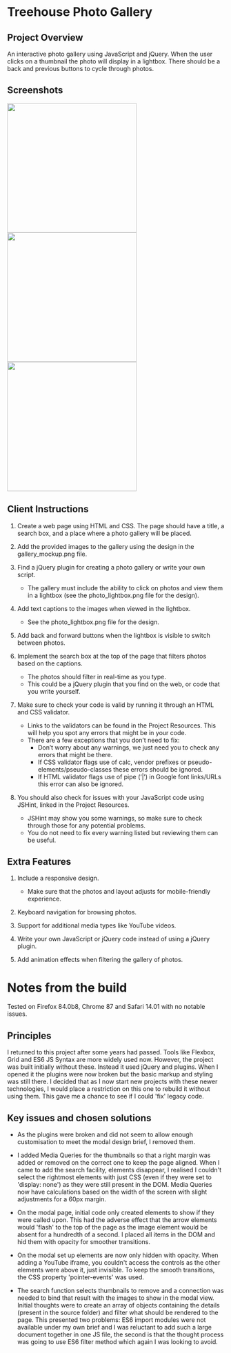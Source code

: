 # Treehouse Photo Gallery

## Project Overview

An interactive photo gallery using JavaScript and jQuery. When the user clicks on a thumbnail the photo will display in a lightbox. There should be a back and previous buttons to cycle through photos.

## Screenshots

<img width="300px" src="https://user-images.githubusercontent.com/19231569/214116476-026b9053-109b-462a-b904-8d35ff6f1395.png"> <img width="300px" src="https://user-images.githubusercontent.com/19231569/214116657-3311ee54-bf9a-40be-9e78-65b96388c04c.png"> <img width="300px" src="https://user-images.githubusercontent.com/19231569/214116669-338879dd-d850-4236-8960-3b7348f89533.png">

## Client Instructions

1. Create a web page using HTML and CSS. The page should have a title, a search box, and a place where a photo gallery will be placed.

2. Add the provided images to the gallery using the design in the gallery_mockup.png file.

3. Find a jQuery plugin for creating a photo gallery or write your own script.

   - The gallery must include the ability to click on photos and view them in a lightbox (see the photo_lightbox.png file for the design).

4. Add text captions to the images when viewed in the lightbox.

   - See the photo_lightbox.png file for the design.

5. Add back and forward buttons when the lightbox is visible to switch between photos.

6. Implement the search box at the top of the page that filters photos based on the captions.

   - The photos should filter in real-time as you type.
   - This could be a jQuery plugin that you find on the web, or code that you write yourself.

7. Make sure to check your code is valid by running it through an HTML and CSS validator.

   - Links to the validators can be found in the Project Resources. This will help you spot any errors that might be in your code.
   - There are a few exceptions that you don’t need to fix:
     - Don’t worry about any warnings, we just need you to check any errors that might be there.
     - If CSS validator flags use of calc, vendor prefixes or pseudo-elements/pseudo-classes these errors should be ignored.
     - If HTML validator flags use of pipe (‘|’) in Google font links/URLs this error can also be ignored.

8. You should also check for issues with your JavaScript code using JSHint, linked in the Project Resources.
   - JSHint may show you some warnings, so make sure to check through those for any potential problems.
   - You do not need to fix every warning listed but reviewing them can be useful.

## Extra Features

1. Include a responsive design.

   - Make sure that the photos and layout adjusts for mobile-friendly experience.

2. Keyboard navigation for browsing photos.

3. Support for additional media types like YouTube videos.

4. Write your own JavaScript or jQuery code instead of using a jQuery plugin.

5. Add animation effects when filtering the gallery of photos.

# Notes from the build

Tested on Firefox 84.0b8, Chrome 87 and Safari 14.01 with no notable issues.

## Principles

I returned to this project after some years had passed. Tools like Flexbox, Grid and ES6 JS Syntax are more widely used now. However, the project was built initially without these. Instead it used jQuery and plugins. When I opened it the plugins were now broken but the basic markup and styling was still there. I decided that as I now start new projects with these newer technologies, I would place a restriction on this one to rebuild it without using them. This gave me a chance to see if I could 'fix' legacy code.

## Key issues and chosen solutions

- As the plugins were broken and did not seem to allow enough customisation to meet the modal design brief, I removed them.

- I added Media Queries for the thumbnails so that a right margin was added or removed on the correct one to keep the page aligned. When I came to add the search facility, elements disappear, I realised I couldn't select the rightmost elements with just CSS (even if they were set to 'display: none') as they were still present in the DOM. Media Queries now have calculations based on the width of the screen with slight adjustments for a 60px margin.

- On the modal page, initial code only created elements to show if they were called upon. This had the adverse effect that the arrow elements would 'flash' to the top of the page as the image element would be absent for a hundredth of a second. I placed all items in the DOM and hid them with opacity for smoother transitions.

- On the modal set up elements are now only hidden with opacity. When adding a YouTube iframe, you couldn't access the controls as the other elements were above it, just invisible. To keep the smooth transitions, the CSS property 'pointer-events' was used.

- The search function selects thumbnails to remove and a connection was needed to bind that result with the images to show in the modal view. Initial thoughts were to create an array of objects containing the details (present in the source folder) and filter what should be rendered to the page. This presented two problems: ES6 import modules were not available under my own brief and I was reluctant to add such a large document together in one JS file, the second is that the thought process was going to use ES6 filter method which again I was looking to avoid.
